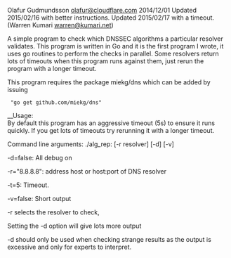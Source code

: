 Olafur Gudmundsson olafur@cloudflare.com 2014/12/01 
Updated 2015/02/16 with better instructions. 
Updated 2015/02/17 with a timeout. (Warren Kumari warren@kumari.net)

A simple program to check which DNSSEC algorithms a particular resolver
validates. 
This program is written in Go and it is the first program I wrote, it
uses go routines to perform the checks in parallel. 
Some resolvers return lots of timeouts when this program runs against
them, just rerun the program with a longer timeout. 

This program requires the package miekg/dns which can be added by issuing 

     "go get github.com/miekg/dns"

__Usage:  
By default this program has an aggressive timeout (5s) to ensure it runs quickly. 
If you get lots of timeouts try rerunning it with a longer timeout.

Command line arguments: ./alg_rep: [-r resolver] [-d] [-v] 

  -d=false: All debug on

  -r="8.8.8.8": address host or host:port of DNS resolver

  -t=5: Timeout.

  -v=false: Short output

  -r selects the resolver to check, 

  Setting the -d option will give lots more output 

  -d should only be used when checking strange results as the output is excessive and 
     only for experts to interpret. 




